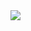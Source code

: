 
<img src="https://androidweekly.net/issues/issue-433/badge" href="https://androidweekly.net/issues/issue-433">
